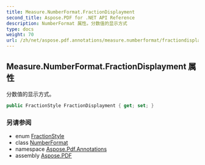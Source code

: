 ```yaml
---
title: Measure.NumberFormat.FractionDisplayment
second_title: Aspose.PDF for .NET API Reference
description: NumberFormat 属性。分数值的显示方式
type: docs
weight: 70
url: /zh/net/aspose.pdf.annotations/measure.numberformat/fractiondisplayment/
---
```

## Measure.NumberFormat.FractionDisplayment 属性

分数值的显示方式。

```csharp
public FractionStyle FractionDisplayment { get; set; }
```

### 另请参阅

* enum [FractionStyle](../../measure.numberformat.fractionstyle/)
* class [NumberFormat](../)
* namespace [Aspose.Pdf.Annotations](../../../aspose.pdf.annotations/)
* assembly [Aspose.PDF](../../../)